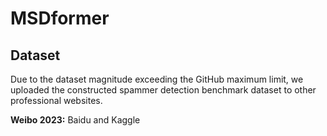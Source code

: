 # MSDformer

## Dataset

Due to the dataset magnitude exceeding the GitHub maximum limit, we uploaded the constructed spammer detection benchmark dataset to other professional websites.

**Weibo 2023:** Baidu and Kaggle
